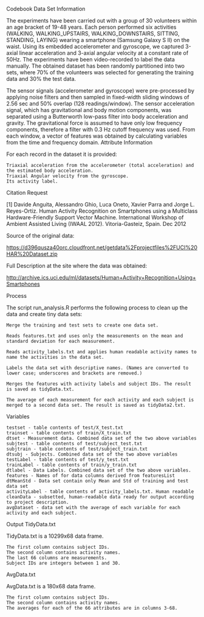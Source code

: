 Codebook
Data Set Information

The experiments have been carried out with a group of 30 volunteers within an age bracket of 19-48 years. Each person performed six activities (WALKING, WALKING_UPSTAIRS, WALKING_DOWNSTAIRS, SITTING, STANDING, LAYING) wearing a smartphone (Samsung Galaxy S II) on the waist. Using its embedded accelerometer and gyroscope, we captured 3-axial linear acceleration and 3-axial angular velocity at a constant rate of 50Hz. The experiments have been video-recorded to label the data manually. The obtained dataset has been randomly partitioned into two sets, where 70% of the volunteers was selected for generating the training data and 30% the test data.

The sensor signals (accelerometer and gyroscope) were pre-processed by applying noise filters and then sampled in fixed-width sliding windows of 2.56 sec and 50% overlap (128 readings/window). The sensor acceleration signal, which has gravitational and body motion components, was separated using a Butterworth low-pass filter into body acceleration and gravity. The gravitational force is assumed to have only low frequency components, therefore a filter with 0.3 Hz cutoff frequency was used. From each window, a vector of features was obtained by calculating variables from the time and frequency domain.
Attribute Information

For each record in the dataset it is provided:

    Triaxial acceleration from the accelerometer (total acceleration) and the estimated body acceleration.
    Triaxial Angular velocity from the gyroscope.
    Its activity label.

Citation Request

[1] Davide Anguita, Alessandro Ghio, Luca Oneto, Xavier Parra and Jorge L. Reyes-Ortiz. Human Activity Recognition on Smartphones using a Multiclass Hardware-Friendly Support Vector Machine. International Workshop of Ambient Assisted Living (IWAAL 2012). Vitoria-Gasteiz, Spain. Dec 2012


Source of the original data:

https://d396qusza40orc.cloudfront.net/getdata%2Fprojectfiles%2FUCI%20HAR%20Dataset.zip

Full Description at the site where the data was obtained:

http://archive.ics.uci.edu/ml/datasets/Human+Activity+Recognition+Using+Smartphones

Process

The script run_analysis.R performs the following process to clean up the data and create tiny data sets:

    Merge the training and test sets to create one data set.

    Reads features.txt and uses only the measurements on the mean and standard deviation for each measurement.

    Reads activity_labels.txt and applies human readable activity names to name the activities in the data set.

    Labels the data set with descriptive names. (Names are converted to lower case; underscores and brackets are removed.)

    Merges the features with activity labels and subject IDs. The result is saved as tidyData.txt.

    The average of each measurement for each activity and each subject is merged to a second data set. The result is saved as tidyData2.txt.

Variables

    testset - table contents of test/X_test.txt
    trainset - table contents of train/X_train.txt
    dtset - Measurement data. Combined data set of the two above variables
    subjtest - table contents of test/subject_test.txt
    subjtrain - table contents of test/subject_train.txt
    dtsubj - Subjects. Combined data set of the two above variables
    testLabel - table contents of test/y_test.txt
    trainLabel - table contents of train/y_train.txt
    dtlabel - Data Labels. Combined data set of the two above variables.
    features - Names of for data columns derived from featuresList
    dtMeanStd - Data set contain only Mean and Std of training and test data set
    activityLabel - table contents of activity_labels.txt. Human readable
    cleanData - subsetted, human-readable data ready for output according to project description.
    avgDataset - data set with the average of each variable for each activity and each subject.

Output
TidyData.txt

TidyData.txt is a 10299x68 data frame.

    The first column contains subject IDs.
    The second column contains activity names.
    The last 66 columns are measurements.
    Subject IDs are integers between 1 and 30.

AvgData.txt

AvgData.txt is a 180x68 data frame.

    The first column contains subject IDs.
    The second column contains activity names.
    The averages for each of the 66 attributes are in columns 3-68.
